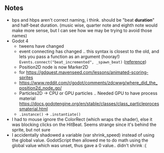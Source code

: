 ## Notes

- bps and hbps aren't correct naming, i think. should be "beat **duration**" and half-beat duration. (music wise, quarter note and eighth note would make more sense, but I can see how we may be trying to avoid those names)
- Godot 4
  - tweens have changed
  - event connecting has changed .. this syntax is closest to the old, and lets you pass a function as an argument (hooray!) `Events.connect("beat_incremented", _spawn_beat)` ([reference](https://gdquest.mavenseed.com/community/17073-notes-for-godot-4))
  - Position2D node is now Marker2D
  - for https://gdquest.mavenseed.com/lessons/animated-scoring-sprites
  - https://www.reddit.com/r/godot/comments/zdcwwg/where_did_the_position2d_node_go/
  - Particles2D -> CPU or GPU particles .. Needed GPU to have process material https://docs.godotengine.org/en/stable/classes/class_particleprocessmaterial.html
  - `.instance()` -> `.instantiate()`
- I had to mouse ignore the ColorRect (which wraps the shader), else it was blocking clicks on the HitBeat. Seems strange since it's behind the sprite, but not sure
- I accidentally shadowed a variable (var shrink_speed) instead of using the global value. GodotScript then allowed me to do math using the global value which was unset, thus gave a 0 value.. didn't shrink :(
